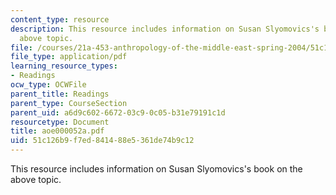 ```yaml
---
content_type: resource
description: This resource includes information on Susan Slyomovics's book on the
  above topic.
file: /courses/21a-453-anthropology-of-the-middle-east-spring-2004/51c126b9f7ed841488e5361de74b9c12_aoe000052a.pdf
file_type: application/pdf
learning_resource_types:
- Readings
ocw_type: OCWFile
parent_title: Readings
parent_type: CourseSection
parent_uid: a6d9c602-6672-03c9-0c05-b31e79191c1d
resourcetype: Document
title: aoe000052a.pdf
uid: 51c126b9-f7ed-8414-88e5-361de74b9c12
---
```

This resource includes information on Susan Slyomovics's book on the above topic.


